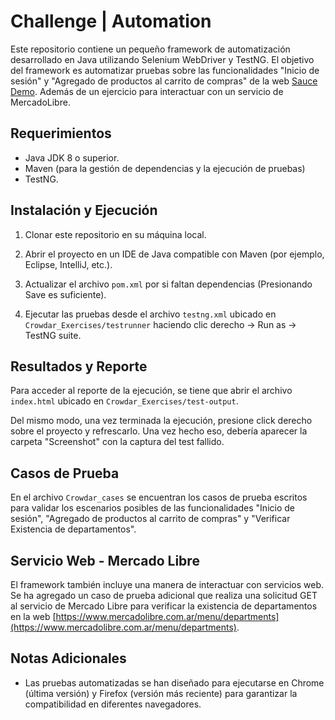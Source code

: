 # Challenge | Automation

Este repositorio contiene un pequeño framework de automatización desarrollado en Java utilizando Selenium WebDriver y TestNG. El objetivo del framework es automatizar pruebas sobre las funcionalidades "Inicio de sesión" y "Agregado de productos al carrito de compras" de la web [Sauce Demo](https://www.saucedemo.com/). Además de un ejercicio para interactuar con un servicio de MercadoLibre.


## Requerimientos

- Java JDK 8 o superior.
- Maven (para la gestión de dependencias y la ejecución de pruebas)
- TestNG.

## Instalación y Ejecución

1. Clonar este repositorio en su máquina local.

2. Abrir el proyecto en un IDE de Java compatible con Maven (por ejemplo, Eclipse, IntelliJ, etc.).

3. Actualizar el archivo `pom.xml` por si faltan dependencias (Presionando Save es suficiente).

4. Ejecutar las pruebas desde el archivo `testng.xml` ubicado en `Crowdar_Exercises/testrunner` haciendo clic derecho -> Run as -> TestNG suite.

## Resultados y Reporte

Para acceder al reporte de la ejecución, se tiene que abrir el archivo `index.html` ubicado en `Crowdar_Exercises/test-output`.

Del mismo modo, una vez terminada la ejecución, presione click derecho sobre el proyecto y refrescarlo. Una vez hecho eso, debería aparecer la carpeta "Screenshot" con la captura del test fallido.

## Casos de Prueba

En el archivo `Crowdar_cases` se encuentran los casos de prueba escritos para validar los escenarios posibles de las funcionalidades "Inicio de sesión", "Agregado de productos al carrito de compras" y "Verificar Existencia de departamentos".

## Servicio Web - Mercado Libre

El framework también incluye una manera de interactuar con servicios web. Se ha agregado un caso de prueba adicional que realiza una solicitud GET al servicio de Mercado Libre para verificar la existencia de departamentos en la web [https://www.mercadolibre.com.ar/menu/departments](https://www.mercadolibre.com.ar/menu/departments).

## Notas Adicionales

- Las pruebas automatizadas se han diseñado para ejecutarse en Chrome (última versión) y Firefox (versión más reciente) para garantizar la compatibilidad en diferentes navegadores.
